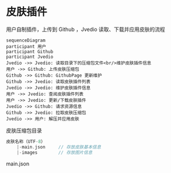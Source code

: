 # 皮肤插件

用户自制插件，上传到 Github ，Jvedio 读取、下载并应用皮肤的流程

```mermaid
sequenceDiagram
participant 用户
participant Github
participant Jvedio
Jvedio ->> Jvedio: 读取目录下的压缩包文件<br/>维护皮肤插件信息
用户 ->> Github: 上传皮肤压缩包
Github ->> Github: GithubPage 更新维护
Github ->> Jvedio: 读取皮肤插件列表
Jvedio ->> Jvedio: 维护皮肤插件信息
用户 ->> Jvedio: 查阅皮肤插件列表
用户 ->> Jvedio: 更新/下载皮肤插件
Jvedio ->> Github: 请求资源信息
Github ->> Jvedio: 拉取皮肤压缩包
Jvedio ->> 用户: 解压并应用皮肤
```

皮肤压缩包目录

```c
皮肤名称（UTF-8）
	|-main.json		// 存放皮肤基本信息
    |-images		// 存放图片信息
```

main.json

```json
```



